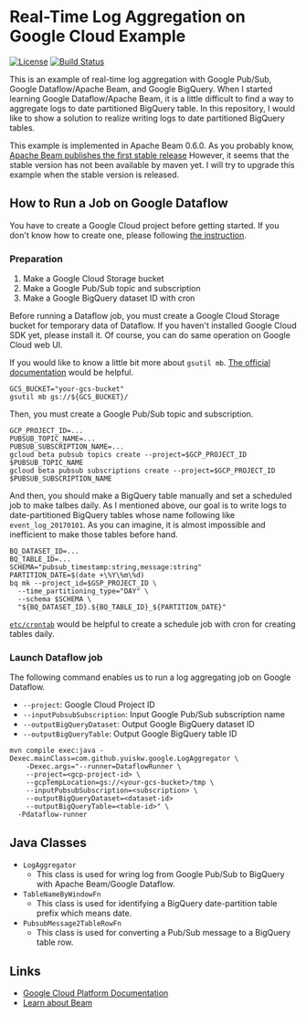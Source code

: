 # Real-Time Log Aggregation on Google Cloud Example

[![License](http://img.shields.io/:license-Apache%202-red.svg)](http://www.apache.org/licenses/LICENSE-2.0.txt)
[![Build Status](https://travis-ci.org/yu-iskw/google-log-aggregation-example.svg?branch=master)](https://travis-ci.org/yu-iskw/google-log-aggregation-example)

This is an example of real-time log aggregation with Google Pub/Sub, Google Dataflow/Apache Beam, and Google BigQuery.
When I started learning Google Dataflow/Apache Beam, it is a little difficult to find a way to aggregate logs to date partitioned BigQuery table.
In this repository, I would like to show a solution to realize writing logs to date partitioned BigQuery tables.

This example is implemented in Apache Beam 0.6.0.
As you probably know, [Apache Beam publishes the first stable release](https://beam.apache.org/blog/2017/05/17/beam-first-stable-release.html)
However, it seems that the stable version has not been available by maven yet.
I will try to upgrade this example when the stable version is released.

## How to Run a Job on Google Dataflow

You have to create a Google Cloud project before getting started.
If you don't know how to create one, please following [the instruction](https://cloud.google.com/resource-manager/docs/creating-managing-projects).

### Preparation
1. Make a Google Cloud Storage bucket
2. Make a Google Pub/Sub topic and subscription
3. Make a Google BigQuery dataset ID with cron

Before running a Dataflow job, you must create a Google Cloud Storage bucket for temporary data of Dataflow.
If you haven't installed Google Cloud SDK yet, please install it.
Of course, you can do same operation on Google Cloud web UI.

If you would like to know a little bit more about `gsutil mb`.
[The official documentation](https://cloud.google.com/storage/docs/gsutil/commands/mb)
would be helpful.
```
GCS_BUCKET="your-gcs-bucket"
gsutil mb gs://${GCS_BUCKET}/
```

Then, you must create a Google Pub/Sub topic and subscription.

```
GCP_PROJECT_ID=...
PUBSUB_TOPIC_NAME=...
PUBSUB_SUBSCRIPTION_NAME=...
gcloud beta pubsub topics create --project=$GCP_PROJECT_ID $PUBSUB_TOPIC_NAME
gcloud beta pubsub subscriptions create --project=$GCP_PROJECT_ID $PUBSUB_SUBSCRIPTION_NAME
```

And then, you should make a BigQuery table manually and set a scheduled job to make talbes daily.
As I mentioned above, our goal is to write logs to date-partitioned BigQuery tables whose name following like `event_log_20170101`.
As you can imagine, it is almost impossible and inefficient to make those tables before hand.

```
BQ_DATASET_ID=...
BQ_TABLE_ID=...
SCHEMA="pubsub_timestamp:string,message:string"
PARTITION_DATE=$(date +\%Y\%m\%d)
bq mk --project_id=$GSP_PROJECT_ID \
  --time_partitioning_type="DAY" \
  --schema $SCHEMA \
  "${BQ_DATASET_ID}.${BQ_TABLE_ID}_${PARTITION_DATE}"
```

[`etc/crontab`](./etc/crontab) would be helpful to create a schedule job with cron for creating tables daily.

### Launch Dataflow job

The following command enables us to run a log aggregating job on Google Dataflow.

- `--project`: Google Cloud Project ID
- `--inputPubsubSubscription`: Input Google Pub/Sub subscription name
- `--outputBigQueryDataset`: Output Google BigQuery dataset ID
- `--outputBigQueryTable`: Output Google BigQuery table ID

```
mvn compile exec:java -Dexec.mainClass=com.github.yuiskw.google.LogAggregator \
    -Dexec.args="--runner=DataflowRunner \
    --project=<gcp-project-id> \
    --gcpTempLocation=gs://<your-gcs-bucket>/tmp \
    --inputPubsubSubscription=<subscription> \
    --outputBigQueryDataset=<dataset-id>
    --outputBigQueryTable=<table-id>" \
  -Pdataflow-runner
```

## Java Classes

- `LogAggregator`
    - This class is used for wring log from Google Pub/Sub to BigQuery with Apache Beam/Google Dataflow.
- `TableNameByWindowFn`
    - This class is used for identifying a BigQuery date-partition table prefix which means date.
- `PubsubMessage2TableRowFn`
    - This class is used for converting a Pub/Sub message to a BigQuery table row.

## Links

- [Google Cloud Platform Documentation](https://cloud.google.com/docs/)
- [Learn about Beam](https://beam.apache.org/documentation/)
